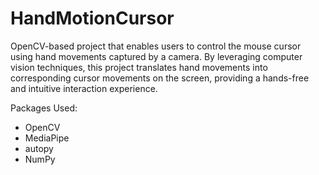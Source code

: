 # HandMotionCursor
OpenCV-based project that enables users to control the mouse cursor using hand movements captured by a camera. By leveraging computer vision techniques, this project translates hand movements into corresponding cursor movements on the screen, providing a hands-free and intuitive interaction experience.

Packages Used:
  - OpenCV
  - MediaPipe
  - autopy
  - NumPy
